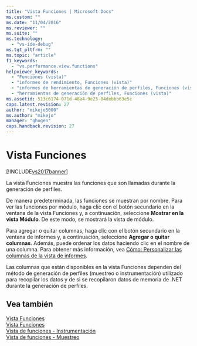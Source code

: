```yaml
---
title: "Vista Funciones | Microsoft Docs"
ms.custom: ""
ms.date: "11/04/2016"
ms.reviewer: ""
ms.suite: ""
ms.technology: 
  - "vs-ide-debug"
ms.tgt_pltfrm: ""
ms.topic: "article"
f1_keywords: 
  - "vs.performance.view.functions"
helpviewer_keywords: 
  - "Funciones (vista)"
  - "informes de rendimiento, Funciones (vista)"
  - "informes de herramientas de generación de perfiles, Funciones (vista)"
  - "herramientas de generación de perfiles, Funciones (vista)"
ms.assetid: 513c6174-071d-48a4-9e25-04debbb63e5c
caps.latest.revision: 27
author: "mikejo5000"
ms.author: "mikejo"
manager: "ghogen"
caps.handback.revision: 27
---
```

# Vista Funciones
[!INCLUDE[vs2017banner](../code-quality/includes/vs2017banner.md)]

La vista Funciones muestra las funciones que son llamadas durante la generación de perfiles.  
  
 De manera predeterminada, las funciones se muestran por nombre.  Para ver las funciones por módulo, haga clic con el botón secundario en la ventana de la vista Funciones y, a continuación, seleccione **Mostrar en la vista Módulo**.  De este modo, se mostrará la vista de módulo.  
  
 Para agregar o quitar columnas, haga clic con el botón secundario en la ventana de informes y, a continuación, seleccione **Agregar o quitar columnas**.  Además, puede ordenar los datos haciendo clic en el nombre de una columna.  Para obtener más información, vea [Cómo: Personalizar las columnas de la vista de informes](../profiling/how-to-customize-report-view-columns.md).  
  
 Las columnas que están disponibles en la vista Funciones dependen del método de generación de perfiles \(muestreo o instrumentación\) utilizado para recopilar los datos y de si se recopilaron datos de memoria de .NET durante la generación de perfiles.  
  
## Vea también  
 [Vista Funciones](../profiling/functions-view-sampling-data.md)   
 [Vista Funciones](../profiling/functions-view-instrumentation-data.md)   
 [Vista de funciones \- Instrumentación](../profiling/functions-view-dotnet-memory-instrumentation-data.md)   
 [Vista de funciones \- Muestreo](../profiling/functions-view-dotnet-memory-sampling-data.md)